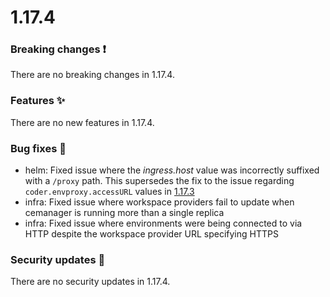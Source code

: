 # 1.17.4

### Breaking changes ❗

There are no breaking changes in 1.17.4.

### Features ✨

There are no new features in 1.17.4.

### Bug fixes 🐛

- helm: Fixed issue where the _ingress.host_ value was incorrectly suffixed with
  a `/proxy` path. This supersedes the fix to the issue regarding
  `coder.envproxy.accessURL` values in [1.17.3](./1.17.3.md)
- infra: Fixed issue where workspace providers fail to update when cemanager is
  running more than a single replica
- infra: Fixed issue where environments were being connected to via HTTP despite
  the workspace provider URL specifying HTTPS

### Security updates 🔐

There are no security updates in 1.17.4.
